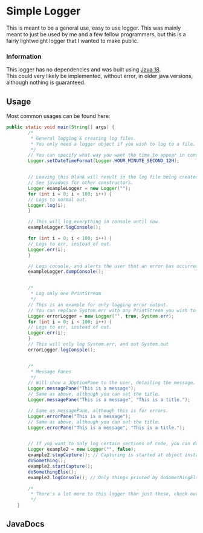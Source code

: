 # Simple Logger
This is meant to be a general use, easy to use logger. 
This was mainly meant to just be used by me and a few fellow programmers, 
but this is a fairly lightweight logger that I wanted to make public.

### Information
This logger has no dependencies and was built using 
[Java 18](https://www.oracle.com/java/technologies/javase/jdk18-archive-downloads.html). <br>
This could very likely be implemented, without error, in older java versions, although nothing is guaranteed.

## Usage
Most common usages can be found here:
```java
public static void main(String[] args) {
        /*
         * General logging & creating log files.
         * You only need a logger object if you wish to log to a file.
         */
        // You can specify what way you want the time to appear in console.
        Logger.setDateTimeFormat(Logger.HOUR_MINUTE_SECOND_12H);


        // Leaving this blank will result in the log file being created in the same folder as the jar.
        // See javadocs for other constructors.
        Logger exampleLogger = new Logger("");
        for (int i = 0; i < 100; i++) {
        // Logs to normal out.
        Logger.log(i);
        }

        // This will log everything in console until now.
        exampleLogger.logConsole();

        for (int i = 0; i < 100; i++) {
        // Logs to err, instead of out.
        Logger.err(i);
        }

        // Logs console, and alerts the user that an error has occurred.
        exampleLogger.dumpConsole();


        /*
         * Log only one PrintStream
         */
        // This is an example for only logging error output.
        // You can replace System.err with any PrintStream you wish to log.
        Logger errorLogger = new Logger("", true, System.err);
        for (int i = 0; i < 100; i++) {
        // Logs to err, instead of out.
        Logger.err(i);
        }
        // This will only log System.err, and not System.out
        errorLogger.logConsole();


        /*
         * Message Panes
         */
        // Will show a JOptionPane to the user, detailing the message.
        Logger.messagePane("This is a message");
        // Same as above, although you can set the title.
        Logger.messagePane("This is a message", "This is a title.");

        // Same as messagePane, although this is for errors.
        Logger.errorPane("This is a message");
        // Same as above, although you can set the title.
        Logger.errorPane("This is a message", "This is a title.");


        // If you want to only log certain sections of code, you can do the following
        Logger example2 = new Logger("", false);
        example2.stopCapture(); // Capturing is started at object instantiation
        doSomething();
        example2.startCapture();
        doSomethingElse();
        example2.logConsole(); // Only things printed by doSomethingElse() will be logged, nothing from doSomething() will appear in the log.

        /*
         * There's a lot more to this logger than just these, check out the java docs, or source code, to see what else is possible.
         */
    }

```

## JavaDocs